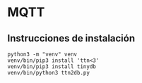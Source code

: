 # MQTT

## Instrucciones de instalación

```
python3 -m "venv" venv
venv/bin/pip3 install 'ttn<3'
venv/bin/pip3 install tinydb
venv/bin/python3 ttn2db.py
```
